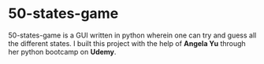 # 50-states-game
50-states-game is a GUI written in python wherein one can try and guess all the different states. I built this project with the help of **Angela Yu** through her python bootcamp on **Udemy**.

